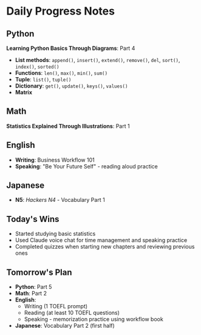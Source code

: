 # Daily Progress Notes

## Python
**Learning Python Basics Through Diagrams**: Part 4
- **List methods**: `append()`, `insert()`, `extend()`, `remove()`, `del`, `sort()`, `index()`, `sorted()`
- **Functions**: `len()`, `max()`, `min()`, `sum()`
- **Tuple**: `list()`, `tuple()`
- **Dictionary**: `get()`, `update()`, `keys()`, `values()`
- **Matrix**

## Math
**Statistics Explained Through Illustrations**: Part 1

## English
- **Writing**: Business Workflow 101
- **Speaking**: "Be Your Future Self" - reading aloud practice

## Japanese
- **N5**: *Hackers N4* - Vocabulary Part 1

## Today's Wins
- Started studying basic statistics
- Used Claude voice chat for time management and speaking practice
- Completed quizzes when starting new chapters and reviewing previous ones

## Tomorrow's Plan
- **Python**: Part 5
- **Math**: Part 2
- **English**: 
  - Writing (1 TOEFL prompt)
  - Reading (at least 10 TOEFL questions)
  - Speaking - memorization practice using workflow book
- **Japanese**: Vocabulary Part 2 (first half)